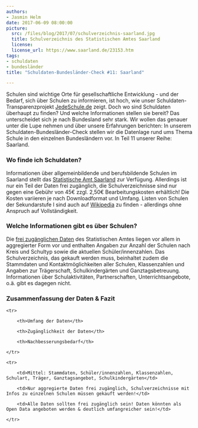 ```yaml
---
authors: 
- Jasmin Helm
date: 2017-06-09 08:00:00
picture:
  src: /files/blog/2017/07/schulverzeichnis-saarland.jpg
  title: Schulverzeichnis des Statistischen Amtes Saarland
  license: 
  license_url: https://www.saarland.de/23153.htm
tags:
- schuldaten
- bundesländer
title: "Schuldaten-Bundesländer-Check #11: Saarland"

---
```


Schulen sind wichtige Orte für gesellschaftliche Entwicklung - und der Bedarf, sich über Schulen zu informieren, ist hoch, wie unser Schuldaten-Transparenzprojekt [JedeSchule.de](https://jedeschule.de) zeigt. Doch wo sind Schuldaten überhaupt zu finden? Und welche Informationen stellen sie bereit? Das unterscheidet sich je nach Bundesland sehr stark. Wir wollen das genauer unter die Lupe nehmen und über unsere Erfahrungen berichten: In unserem Schuldaten-Bundesländer-Check stellen wir die Datenlage rund ums Thema Schule in den einzelnen Bundesländern vor. In Teil 11 unserer Reihe: Saarland.
 
### Wo finde ich Schuldaten?
 
Informationen über allgemeinbildende und berufsbildende Schulen im Saarland stellt das [Statistische Amt Saarland](https://www.saarland.de/23153.htm) zur Verfügung. Allerdings ist nur ein Teil der Daten frei zugänglich, die Schulverzeichnisse sind nur gegen eine Gebühr von 45€ zzgl. 2,50€ Bearbeitungskosten erhältlich! Die Kosten variieren je nach Downloadformat und Umfang. Listen von Schulen der Sekundarstufe I sind auch auf [Wikipedia](https://de.wikipedia.org/wiki/Liste_von_Schulen_der_Sekundarstufe_I_im_Saarland) zu finden - allerdings ohne Anspruch auf Vollständigkeit.
 
### Welche Informationen gibt es über Schulen?
 
Die [frei zugänglichen Daten](https://www.saarland.de/60663.htm) des Statistischen Amtes liegen vor allem in aggregierter Form vor und enthalten Angaben zur Anzahl der Schulen nach Kreis und Schultyp sowie die aktuellen Schüler/innenzahlen. Das Schulverzeichnis, das gekauft werden muss, beinhaltet zudem die Stammdaten und Kontaktmöglichkeiten aller Schulen, Klassenzahlen und Angaben zur Trägerschaft, Schulkindergärten und Ganztagsbetreuung. Informationen über Schulaktivitäten, Partnerschaften, Unterrichtsangebote, o.ä. gibt es dagegen nicht.
 
### Zusammenfassung der Daten & Fazit

<table>

	<tr>

		<th>Umfang der Daten</th>

		<th>Zugänglichkeit der Daten</th>

		<th>Nachbesserungsbedarf</th>

	</tr>

	<tr>

		<td>Mittel: Stammdaten, Schüler/innenzahlen, Klassenzahlen, Schulart, Träger, Ganztagsangebot, Schulkindergärten</td>

		<td>Nur aggregierte Daten frei zugänglich, Schulverzeichnisse mit Infos zu einzelnen Schulen müssen gekauft werden!</td>

		<td>Alle Daten sollten frei zugänglich sein! Daten könnten als Open Data angeboten werden & deutlich umfangreicher sein!</td>

	</tr>
</table>